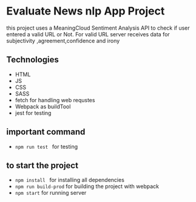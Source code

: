 # Evaluate News nlp App Project
  this project uses a MeaningCloud Sentiment Analysis API to check if user entered a valid URL or Not.
  For valid URL server receives data for subjectivity ,agreement,confidence and irony

## Technologies 
 - HTML
 - JS 
 - CSS
 - SASS
 - fetch for handling web requstes 
 - Webpack as buildTool
 - jest for testing
 
## important command
 * `npm run test ` for testing 
## to start the project 
 * `npm install ` for installing all dependencies 
 * `npm run build-prod` for building the project with webpack 
 * `npm start` for running server
 


